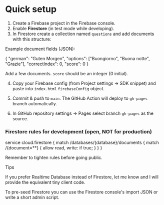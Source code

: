 # Quick setup


1. Create a Firebase project in the Firebase console.
2. Enable **Firestore** (in test mode while developing).
3. In Firestore create a collection named `questions` and add documents with this structure:


Example document fields (JSON):

{ "german": "Guten Morgen", "options": ["Buongiorno", "Buona notte", "Grazie"], "correctIndex": 0, "score": 0 }

Add a few documents. `score` should be an integer (0 initial).


4. Copy your Firebase config (from Project settings → SDK snippet) and paste into `index.html` `firebaseConfig` object.


5. Commit & push to `main`. The GitHub Action will deploy to `gh-pages` branch automatically.


6. In GitHub repository settings → Pages select branch `gh-pages` as the source.




### Firestore rules for development (open, NOT for production)

service cloud.firestore { match /databases/{database}/documents { match /{document=**} { allow read, write: if true; } } }

Remember to tighten rules before going public.

Tips

If you prefer Realtime Database instead of Firestore, let me know and I will provide the equivalent tiny client code.

To pre-seed Firestore you can use the Firestore console's import JSON or write a short admin script.

